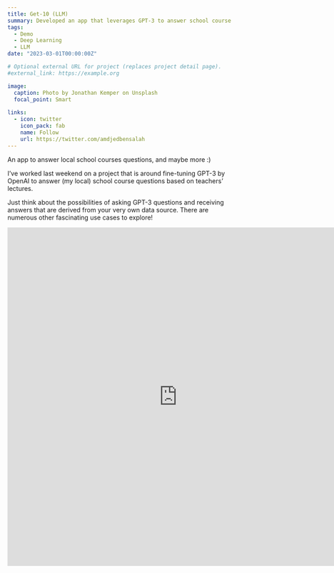 ```yaml
---
title: Get‑10 (LLM)
summary: Developed an app that leverages GPT‑3 to answer school course questions based on teachers’ lectures data.
tags:
  - Demo
  - Deep Learning
  - LLM
date: "2023-03-01T00:00:00Z"

# Optional external URL for project (replaces project detail page).
#external_link: https://example.org

image:
  caption: Photo by Jonathan Kemper on Unsplash
  focal_point: Smart
  
links:
  - icon: twitter
    icon_pack: fab
    name: Follow
    url: https://twitter.com/amdjedbensalah
---
```

An app to answer local school courses questions, and maybe more :)

I’ve worked last weekend on a project that is around fine-tuning GPT-3 by OpenAI to answer (my local) school course questions based on teachers’ lectures. 

Just think about the possibilities of asking GPT-3 questions and receiving answers that are derived from your very own data source. There are numerous other fascinating use cases to explore!

<iframe src="https://www.linkedin.com/embed/feed/update/urn:li:ugcPost:7051946202128343040" height="760" width="760" frameborder="0" allowfullscreen="" title="Embedded post"></iframe>